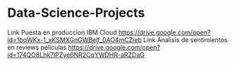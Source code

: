 # Data-Science-Projects
Link Puesta en produccion IBM Cloud https://drive.google.com/open?id=1bqWKx-1_xKSMXGnGWBelf_0AO4mCZieb
Link Analisis de sentimientos en reviews peliculas https://drive.google.com/open?id=174QO8Lhk7lPZye6NR2CqYWDHR-aRZDaG
